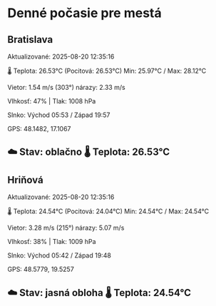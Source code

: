 ﻿# Denné počasie pre mestá

## Bratislava
Aktualizované: 2025-08-20 12:35:16

🌡️ Teplota: 26.53°C 
(Pocitová: 26.53°C)
Min: 25.97°C / Max: 28.12°C

Vietor: 1.54 m/s    (303°) 
nárazy: 2.33 m/s

Vlhkosť: 47% | Tlak: 1008 hPa

Slnko: Východ 05:53 / Západ 19:57

GPS: 48.1482, 17.1067

☁️ Stav: oblačno        🌡️ Teplota: 26.53°C
---

## Hriňová
Aktualizované: 2025-08-20 12:35:16

🌡️ Teplota: 24.54°C 
(Pocitová: 24.04°C)
Min: 24.54°C / Max: 24.54°C

Vietor: 3.28 m/s (215°)
nárazy: 5.07 m/s

Vlhkosť: 38% | Tlak: 1009 hPa

Slnko: Východ 05:42 / Západ 19:48

GPS: 48.5779, 19.5257

☁️ Stav: jasná obloha        🌡️ Teplota: 24.54°C
---
